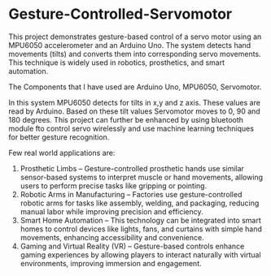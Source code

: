# Gesture-Controlled-Servomotor
This project demonstrates gesture-based control of a servo motor using an MPU6050 accelerometer and an Arduino Uno. The system detects hand movements (tilts) and converts them into corresponding servo movements. This technique is widely used in robotics, prosthetics, and smart automation.

The Components that I have used are Arduino Uno, MPU6050, Servomotor.

In this system MPU6050 detects for tilts in x,y and z axis. These values are read by Arduino. Based on these tilt values Servomotor moves to 0, 90 and 180 degrees. This project can further be enhanced by using bluetooth module fto control servo wirelessly and use machine learning techniques for better gesture recognition. 

Few real world applications are:
1. Prosthetic Limbs – Gesture-controlled prosthetic hands use similar sensor-based systems to interpret muscle or hand movements, allowing users to perform precise tasks like gripping or pointing.
2. Robotic Arms in Manufacturing – Factories use gesture-controlled robotic arms for tasks like assembly, welding, and packaging, reducing manual labor while improving precision and efficiency.
3. Smart Home Automation – This technology can be integrated into smart homes to control devices like lights, fans, and curtains with simple hand movements, enhancing accessibility and convenience.
4. Gaming and Virtual Reality (VR) – Gesture-based controls enhance gaming experiences by allowing players to interact naturally with virtual environments, improving immersion and engagement.
